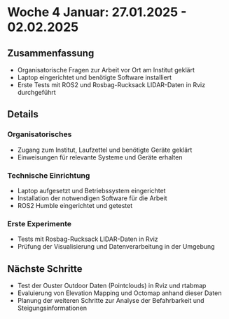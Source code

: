 # Woche 4 Januar: 27.01.2025 - 02.02.2025

## Zusammenfassung
- Organisatorische Fragen zur Arbeit vor Ort am Institut geklärt
- Laptop eingerichtet und benötigte Software installiert
- Erste Tests mit ROS2 und Rosbag-Rucksack LIDAR-Daten in Rviz durchgeführt

## Details
### Organisatorisches
- Zugang zum Institut, Laufzettel und benötigte Geräte geklärt
- Einweisungen für relevante Systeme und Geräte erhalten

### Technische Einrichtung
- Laptop aufgesetzt und Betriebssystem eingerichtet
- Installation der notwendigen Software für die Arbeit
- ROS2 Humble eingerichtet und getestet

### Erste Experimente
- Tests mit Rosbag-Rucksack LIDAR-Daten in Rviz
- Prüfung der Visualisierung und Datenverarbeitung in der Umgebung

## Nächste Schritte
- Test der Ouster Outdoor Daten (Pointclouds) in Rviz und rtabmap
- Evaluierung von Elevation Mapping und Octomap anhand dieser Daten
- Planung der weiteren Schritte zur Analyse der Befahrbarkeit und Steigungsinformationen
